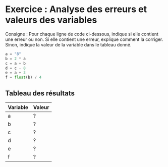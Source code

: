 # Exercice : Analyse des erreurs et valeurs des variables

Consigne : 
Pour chaque ligne de code ci-dessous, indique si elle contient une erreur ou non. 
Si elle contient une erreur, explique comment la corriger. 
Sinon, indique la valeur de la variable dans le tableau donné.

```python
a = "8"
b = 2 * a
c = a + b
d = c - 8
e = a + 3
f = float(b) / 4
```

## Tableau des résultats
| Variable | Valeur |
|----------|--------|
| a        | ?      |
| b        | ?      |
| c        | ?      |
| d        | ?      |
| e        | ?      |
| f        | ?      |
```
